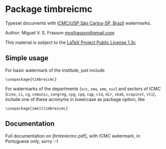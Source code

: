 # Package timbreicmc #

Typeset documents with
[ICMC/USP São Carlos-SP, Brazil](http://www.icmc.usp.br) watermarks.

Author: Miguel V. S. Frasson
[mvsfrasson@gmail.com](mailto:mvsfrasson@gmail.com)

This material is subject to the
[LaTeX Project Public License 1.3c](https://ctan.org/license/lppl1.3)

## Simple usage ##

For basic watermark of the institute, just include
``` TeX
\usepackage{timbreicmc}
```
For watermarks of the departments (`scc`, `sma`, `sme`, `ssc`) and
sectors of ICMC (`ccex`, `ci`, `cg`, `comunic`, `congreg`, `cpg`,
`cpq`, `cqp`, `cta`, `dir`, `sbab`, `scapinst`, `sti`),
include one of these acronyms in lowercase as package option, like
``` TeX
\usepackage[sme]{timbreicmc}
```

## Documentation ##

Full documentation on [timbreicmc.pdf], with ICMC watermark, in
Portuguese only, sorry :-)
